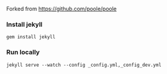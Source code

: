 Forked from https://github.com/poole/poole

### Install jekyll
`gem install jekyll`

### Run locally
`jekyll serve --watch --config _config.yml,_config_dev.yml`


